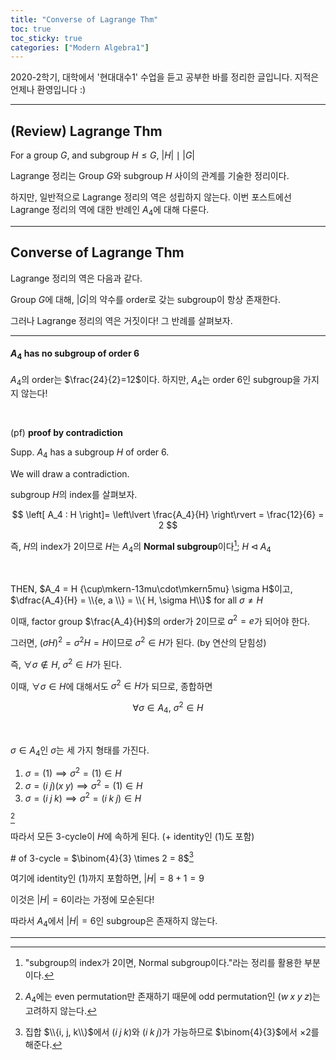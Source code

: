 ```yaml
---
title: "Converse of Lagrange Thm"
toc: true
toc_sticky: true
categories: ["Modern Algebra1"]
---
```



2020-2학기, 대학에서 '현대대수1' 수업을 듣고 공부한 바를 정리한 글입니다. 지적은 언제나 환영입니다 :)

<hr>

## (Review) Lagrange Thm

<div class="notice" markdown="1">

For a group $G$, and subgroup $H \le G$, $\lvert H \rvert \mid \lvert G \rvert$

</div>

Lagrange 정리는 Group $G$와 subgroup $H$ 사이의 관계를 기술한 정리이다.

하지만, 일반적으로 Lagrange 정리의 역은 성립하지 않는다. 이번 포스트에선 Lagrange 정리의 역에 대한 반례인 $A_4$에 대해 다룬다.

<hr>

## Converse of Lagrange Thm

Lagrange 정리의 역은 다음과 같다.

<div class="notice" markdown="1">

Group $G$에 대해, $\lvert G \rvert$의 약수를 order로 갖는 subgroup이 항상 존재한다.

</div>

그러나 Lagrange 정리의 역은 거짓이다! 그 반례를 살펴보자.

<hr>

#### $A_4$ has no subgroup of order 6

$A_4$의 order는 $\frac{24}{2}=12$이다. 하지만, $A_4$는 order 6인 subgroup을 가지지 않는다!

<br>

<div class="math-statement" markdown="1">

(pf) **proof by contradiction**

Supp. $A_4$ has a subgroup $H$ of order 6.

We will draw a contradiction.

subgroup $H$의 index를 살펴보자.

$$
\left[ A_4 : H \right]= \left\lvert \frac{A_4}{H} \right\rvert = \frac{12}{6} = 2
$$

즉, $H$의 index가 2이므로 $H$는 $A_4$의 **Normal subgroup**이다[^1]; $H \triangleleft A_4$

<br>

THEN, $A_4 = H {\cup\mkern-13mu\cdot\mkern5mu} \sigma H$이고, $\dfrac{A_4}{H} = \\{e, a \\} = \\{ H, \sigma H\\}$ for all $\sigma \ne H$

이때, factor group $\frac{A_4}{H}$의 order가 2이므로 $a^2=e$가 되어야 한다.

그러면, $(\sigma H)^2=\sigma^2 H = H$이므로 $\sigma^2 \in H$가 된다. (by 연산의 닫힘성)

즉, $\forall \sigma \notin H$, $\sigma^2 \in H$가 된다.

이때, $\forall \sigma \in H$에 대해서도 $\sigma^2 \in H$가 되므로, 종합하면

$$
\forall \sigma \in A_4, \: \sigma^2 \in H
$$

<br>

$\sigma \in A_4$인 $\sigma$는 세 가지 형태를 가진다.

1. $\sigma=(1) \implies \sigma^2 = (1) \in H$
2. $\sigma = (i \; j)(x \; y) \implies \sigma^2 = (1) \in H$
3. $\sigma = (i \; j \; k) \implies \sigma^2 = (i \; k \; j) \in H$

[^2]

따라서 모든 3-cycle이 $H$에 속하게 된다. (+ identity인 $(1)$도 포함)

\# of 3-cycle = $\binom{4}{3} \times 2 = 8$[^3]

여기에 identity인 $(1)$까지 포함하면, $\lvert H \rvert = 8+1 = 9$

이것은 $\lvert H \rvert = 6$이라는 가정에 모순된다!

따라서 $A_4$에서 $\lvert H \rvert = 6$인 subgroup은 존재하지 않는다.

</div>

<hr>

[^1]: "subgroup의 index가 2이면, Normal subgroup이다."라는 정리를 활용한 부분이다.

[^2]: $A_4$에는 even permutation만 존재하기 때문에 odd permutation인 $(w \; x \; y \; z)$는 고려하지 않는다.

[^3]: 집합 $\\{i, j, k\\}$에서 $(i \; j \; k)$와 $(i \; k \; j)$가 가능하므로 $\binom{4}{3}$에서 $\times 2$를 해준다.